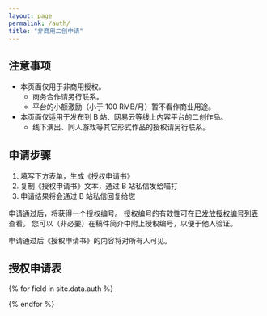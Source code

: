```yaml
---
layout: page
permalink: /auth/
title: "非商用二创申请"
---
```


<style>
table {
  width: 0
}
</style>

## 注意事项

- 本页面仅用于非商用授权。
  - 商务合作请另行联系。
  - 平台的小额激励（小于 100 RMB/月）暂不看作商业用途。
- 本页面仅适用于发布到 B 站、网易云等线上内容平台的二创作品。
  - 线下演出、同人游戏等其它形式作品的授权请另行联系。

## 申请步骤

1. 填写下方表单，生成《授权申请书》
2. 复制《授权申请书》文本，通过 B 站私信发给喵打
3. 申请结果将会通过 B 站私信回复给您

申请通过后，将获得一个授权编号。
授权编号的有效性可在[已发放授权编号列表](/auth-list/)查看。
您可以（非必要）在稿件简介中附上授权编号，以便于他人验证。

申请通过后《授权申请书》的内容将对所有人可见。

## 授权申请表

<table>
<tbody>
<tr>
  <td>源作品</td>
  <td>
    <select id="input_source">
    {% assign open_opera = site.data.opera | where: "status", "open" %}
    {% for opus in open_opera %}
      <option>{{ opus.id }} {{ opus.title }}</option>
    {% endfor %}
    </select>
  </td>
</tr>
<tr>
  <td>二创完整标题</td>
  <td><input id="input_title" /></td>
</tr>

{% for field in site.data.auth %}
<tr id="{{ field.id }}">
  <td>{{ field.key }}</td>
  <td>
  {% for option in field.options %}
    <label>
      <input type="{{ field.input_type }}" name="{{ field.id }}_radio" />
      {{ option }}
    </label> <br />
  {% endfor %}
  {% if field.input_type == "textarea" %}
    <textarea rows="5" cols="40" name="{{ field.id }}_textarea"></textarea>
  {% endif %}
  {% if field.input_other %}
    <label>
      <input type="{{ field.input_type }}" name="{{ field.id }}_radio" />
      其它 <input name="{{ field.id }}_other" />
    </label> <br />
  {% endif %}
  {{ field.note }}
  </td>
</tr>
{% endfor %}
<tr>
  <td>参创人员职能表</td>
  <td> <textarea rows="5" cols="40" id="input_staff" ></textarea> </td>
</tr>
<tr>
  <td>备注</td>
  <td> <textarea rows="5" cols="40" id="input_comment" ></textarea> </td>
</tr>
<tr>
  <td>协议</td>
  <td><ol>
  <li>必须由 UP 主本人发起申请</li>
  <li>生成的《授权申请书》中所述内容必须与实际稿件完全一致</li>
  <li>作品必须是非恶意、非引战的，且符合公序良俗</li>
  <li>本协议中任意一条不被满足时，授权将失效</li>
  </ol> </td>
</tr>
<tr>
  <td colspan="2">
    <button onclick="submit_form()">同意协议，生成申请书</button>
    <a id="hint"></a>
  </td>
</tr>
</tbody>
</table>

<div class="highlighter-rouge">
  <div class="highlight">
    <pre class="highlight" id="form_output"></pre>
  </div>
</div>

<script>
var user_inputs = {};

function refresh_form() {
  for (var i in user_inputs) {
    var user_input = user_inputs[i];
    var condition = user_input.condition;
    if (condition) {
      var that = user_inputs[condition.key];
      user_input.row.style.display = "none";
      for (var i in condition.expected_indices) {
        var index = condition.expected_indices[i];
        if (that.radios[index].checked) {
          user_input.row.style.display = "";
          break;
        }
      }
    }
  }
}

function init_form() {
{% for field in site.data.auth %}
  var row = document.getElementById("{{ field.id }}");
  var radios = document.getElementsByName("{{ field.id }}_radio");
  var user_input = {
    row: row,
    radios: radios,
    key: "{{ field.key }}",
    input_type: "{{ field.input_type }}",
    options: [ "{{ field.options | join: '", "' }}"],
    input_other: {% if field.input_other %} true {% else %} false {% endif %}
  };
  {% if field.condition %}
  user_input.condition = {
    key: "{{ field.condition.key }}",
    expected_indices: [{{ field.condition.expected_indices }}]
  };
  {% endif %}
  user_inputs["{{ field.id }}"] = user_input;
  for (var i in radios) {
    radios[i].onclick = refresh_form;
  }
{% endfor %}

  refresh_form();
}

function make_output() {
  var date = new Date();
  var result = "# 授权申请书\n" +
               date.getFullYear() + "-" + date.getMonth() + "-" + date.getDate() + "\n";
  var input_source = document.getElementById("input_source");
  result += "源作品: " + input_source.value + "\n";

  var input_title = document.getElementById("input_title");
  if (input_title.value) {
    result += "标题: " + input_title.value + "\n";
  } else {
    return "申请书生成失败: 稿件标题不能为空";
  }

  var input_staff = document.getElementById("input_staff");
  if (input_staff.value) {
    result += "Staff: \n" + input_staff.value + "\n";
  } else {
    return "申请书生成失败: 参创表不能为空";
  }

  for (var i in user_inputs) {
    var user_input = user_inputs[i];
    if (user_input.row.style.display) {
      continue;
    }

    if (user_input.input_type == "radio" || user_input.input_type == "checkbox") {
      var checked_found = false;
      for (var ri in user_input.radios) {
        var radio = user_input.radios[ri];
        if (radio.checked) {
          checked_found = true;
          if (ri >= user_input.options.length && user_input.input_other) {
            var other_text = document.getElementsByName(i + "_other")[0];
            result += user_input.key + ": 其它（" + other_text.value + "）\n";
          } else {
            result += user_input.key + ": " + user_input.options[ri] + "\n";
          }
        }
      }

      if (!checked_found) {
        return "申请书生成失败: 存在未选择项 " + user_input.key;
      }
    }

    if (user_input.input_type == "textarea") {
      var textarea = document.getElementsByName(i + "_textarea")[0];
      result += user_input.key + ":\n" + textarea.value + "\n";
    }
  }

  var input_comment = document.getElementById("input_comment");
  if (input_comment.value) {
    result += "备注: \n" + input_comment.value + "\n";
  }

  return result;
}

function submit_form() {
  var output = document.getElementById("form_output");
  var result = make_output();
  output.innerHTML = result;

  if (result.startsWith("#")) {
    var aux = document.createElement("textarea"); 
    aux.value = result;
    document.body.appendChild(aux); 
    aux.select();
    document.execCommand("copy"); 
    document.body.removeChild(aux);

    var hint = document.getElementById("hint");
    hint.innerHTML = "已自动复制到剪贴板";
  }
}

init_form();
</script>

